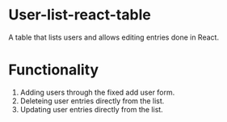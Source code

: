 # User-list-react-table
A table that lists users and allows editing entries done in React.

# Functionality
1. Adding users through the fixed add user form.
2. Deleteing user entries directly from the list.
3. Updating user entries directly from the list.


